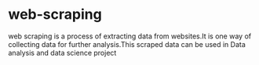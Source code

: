 # web-scraping
web scraping is a process of extracting data from websites.It is one way of collecting data for further analysis.This scraped data can be used in Data analysis and data science project
